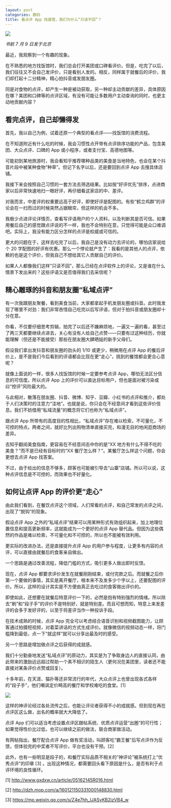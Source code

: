 ```yaml
---
layout: post
categories: 数码
title: 看点评 App 找餐馆，我们为什么“只读不回”？
---
```


![](http://ww1.sinaimg.cn/large/4b91f9d5ly1g4tp2tyq3mj212w0m8djr.jpg)

*书航 7 月 9 日发于北京*

最近，我观察到一个有趣的现象。

在不熟悉的地方找饭馆时，我们总会打开美团或口碑看评价。但是，吃完了以后，我们往往又不会自己发评价，只是看别人发的。相反，同样属于就餐后的评价，我们却打起十二分精神，精心拍抖音或发朋友圈。

同是对食物的点评，却产生一种是被动获取，另一种却主动贡献的差异，具体原因在哪？美团和口碑等的点评区域，有没有可能让多数用户主动查询的同时，也更主动地贡献内容？

## 看完点评，自己却懒得发

首先，我以自己为例，试着还原一个典型的看点评——找饭馆的消费流程。

在不知道附近有什么吃的时候，我会习惯性点开带有点评排序功能的产品，包含美团、大众点评、口碑的 App 或小程序，或者支付宝、高德地图等。

可能初到某地旅游时，我会看知乎推荐哪种品类的美食是当地特色，也会在某个抖音片段中被某种食物“种草”。但记下名字以后，还是要回到点评 App 去搜具体店铺。

我接下来会按照自己习惯的一套方法去筛选结果。比如按“好评优先”排序，点进商家以后非常快速地扫一眼好评，再仔细看这家店的中、差评。

对我而言，中差评的权重要远高于好评，即使好评是配图的。有些“鹤立鸡群”的评论会在一扫而过的时候突然占据眼帘，但这样的机会不多。

我极少点进评论详情页，查看写评语用户的个人资料，以及判断其是否可信。如果用餐后自己的感觉跟点评说的不一样，我也不会特别在意，只觉得可能是众口难调吧。实际上，我没有能力区分怎样的点评是权威或可信的。

更大的问题在于，这样去吃完了以后，我自己是没有动力去评论的，哪怕店家说给个 20 字配图的好评有优惠。那么一个悖论就产生了：我看的是其他人的点评，依赖的也是这个评价，但我自己不想给其它人贡献自己的评价。

如果人人都像我们这样“只读不回”，那么已经在点评软件上的评论，又是谁在什么情景下发出来的？这些评语又是否值得我们去采信呢？

## 精心雕琢的抖音和朋友圈“私域点评”

有一次我跟朋友聚餐，看到美食当前，大家都拿起手机发朋友圈或抖音。此时我发现了哪里不对劲：我们非常吝惜自己吃完以后写评语，但对于拍抖音或朋友圈却十分在意。

你看，不仅要仔细思考剪辑，拍完了以后还不嫌麻烦地，一遍又一遍的看，甚至过了两三天都要继续点进去，关心有没有人给自己点赞——只要有过这种经历，你就能理解（但还是不能接受）那些在朋友圈大肆晒娃的新手父母们。

假设我们拿出发抖音和朋友圈的劲头的 1/10 或更少，稍微用在点评 App 的餐后评价上，是不是我们今后看到的评语都会比现在更“走心”，挑到的餐馆都会更合心意呢？

就像上面说的一样，很多人找饭馆的时候一定要参考点评 App，哪怕无法区分信息的可信度。所以点评 App 上的评价可以直达目标用户，但也是面对被污染或曰“控评”风险最大的。

与此相对，散落在朋友圈、抖音、微博、知乎、豆瓣、小红书的点评和推介，都处于人们决策时的注意力“洼地”。也就是说，你只会在不经意间才看到这些评价信息。我们不妨借用“私域流量”的概念将它们也称为“私域点评”。

跟点评 App 所带有的高度目的性相比，“私域点评”存在难以检索，不可量化，不可控的特点。两者之间，就好比列出购物清单直接买完，和漫无目的地闲逛商场的差异。

去知乎翻阅美食指南，更容易在不经意间击中你的是“XX 地方有什么不得不吃的美食？”而不是已经有目标时的“XX 餐厅怎么样？”。某餐厅怎么样这个问题，你会更想去点评 App 找答案。

不过，由于给出的信息不够多，顾客也可能被引导去“山寨”店铺。所以可以说，这种点评信息是不可控的，而效果也不好量化。

## 如何让点评 App 的评价更“走心”

由此我们看到，在餐饮点评这个领域，人们常看的点评，和自己常发的点评之间，出现了“脱钩”的现象。

假设点评 App 之外的“私域点评”结果可以用某种形式有效组织起来，加上地理位置信息和提高更新频率，这就能成为一个更好的点评 App 替代品。但因为这些偶然的作品是难以检索，不可量化和不可控的，所以也不能被有效利用。

更实际的改进办法，还是直接提升点评 App 的用户参与程度，让更多有内容的点评，可以直接由就餐后的食客亲自做出。

一个思路是通过改善流程，降低门槛的方式，吸引更多人做出即时反馈。

现在，点评 App 都要求评价发生在就餐刚刚结束，或付完款之后。而就餐之后你第一个要做的事情，其实是离开餐厅，根本来不及发多少个字以上，还要配图的评价。所以，这样的设计其实是不方便由真正去吃过的食客做出评价的。

即使如此，还想要在就餐后特意评价一下的，必然是抱有特别强烈的情绪。所以除去“刷”和“段子手”的评价不是特别好，就是特别差。而且可想而知，特意上来发差评的会多于发好评的，以至于将差评当作一种投诉手段。

在技术成熟的时候，点评 App 完全可以考虑结合语音识别和视频截图能力，让顾客通过拍摄短视频，对着菜讲话的方式生成评价。就像微信的视频动态一样，将门槛降到最低，点一下“就这样”就可以分享出最及时的感受。

另一个思路是增加做点评之后获得的成就感。

我们十分勤奋地发送“私域点评”的原动力，其实是为了争取身边人的直接认同，由此带来的激励远远超过帮助一个素不相识的陌生人（更何况在美团里，读者还不能直接对某条评价点赞或回复）。

十多年前，在天涯、猫扑等还非常流行的年代，大众点评上也曾出现各式各样的“段子手”，他们嘲讽定价畸高的餐厅和学校难吃的食堂。[1]

![](http://ww1.sinaimg.cn/large/4b91f9d5ly1g4tp4ns826j20go0elafq.jpg)

这样的神评论经过各处流传之后，也能让评论者获得不小的成就感。但到现在再在点评区这么做，出名的概率就大大降低了。

点评 App 们可以适当考虑设置点评区跟帖系统、优质点评运营“出圈”的可行性；如果觉得性价比过低，也可以继续之前的做法，联合商家做活动。

有网帖指出，餐厅配合点评 App 做有奖活动，叫顾客吃“霸王餐”后写点评作为反馈，但体验完的中奖者不写评价，平台也没有干预。[2]

此外，也有一些明显是段子的，和餐厅实际品质不相关的“神评论”被系统打上“优秀点评”的印章 [3] 。出现这种情况，都需要回头看下原因是什么，是否有利于点评环境的良性循环。

[1] <http://www.gxdxw.cn/article/05162145R016.html>

[2] <http://dzh.mop.com/a/160121150331000148830.html>

[3] <https://mp.weixin.qq.com/s/Z4e7hh_lJASyKB2izVB4_w>
